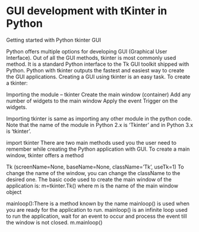 # GUI development with tKinter in Python

Getting started with Python tkinter GUI

Python offers multiple options for developing GUI (Graphical User Interface).
Out of all the GUI methods, tkinter is most commonly used method. 
It is a standard Python interface to the Tk GUI toolkit shipped with Python. 
Python with tkinter outputs the fastest and easiest way to create the GUI applications. 
Creating a GUI using tkinter is an easy task.
To create a tkinter:

Importing the module – tkinter
Create the main window (container)
Add any number of widgets to the main window
Apply the event Trigger on the widgets.

Importing tkinter is same as importing any other module in the python code.
Note that the name of the module in Python 2.x is ‘Tkinter’ and in Python 3.x is ‘tkinter’.

import tkinter
There are two main methods used you the user need to remember while creating the Python application with GUI.
To create a main window, tkinter offers a method 

Tk (screenName=None,  baseName=None,  className=’Tk’,  useTk=1) 
To change the name of the window, you can change the className to the desired one. 
The basic code used to create the main window of the application is:
m=tkinter.Tk() where m is the name of the main window object

mainloop():There is a method known by the name mainloop() is used when you are ready for the application to run. 
mainloop() is an infinite loop used to run the application, wait for an event to occur and process the event till the window is not closed.
m.mainloop()
